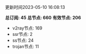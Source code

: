 更新时间2023-05-10 16:08:13

**总订阅: 45**
**总节点: 660**
**有效节点: 206**
- v2ray节点: 169
- ssr节点: 2
- ss节点: 24
- trojan节点: 11
